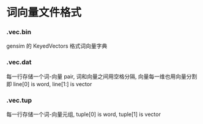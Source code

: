 # 词向量文件格式
### .vec.bin
gensim 的 KeyedVectors 格式词向量字典

### .vec.dat
每一行存储一个词-向量 pair, 词和向量之间用空格分隔, 向量每一维也用向量分割
即 line[0] is word, line[1:] is vector

### .vec.tup
每一行存储一个词-向量元组, tuple[0] is word, tuple[1] is vector


